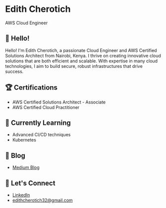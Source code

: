 # Edith Cherotich

AWS Cloud Engineer 

## 👋 Hello!

Hello! I'm Edith Cherotich, a passionate Cloud Engineer and AWS Certified Solutions Architect from Nairobi, Kenya. I thrive on creating innovative cloud solutions that are both efficient and scalable. With expertise in many cloud technologies, I aim to build secure, robust infrastructures that drive success.

## 🏆 Certifications

- AWS Certified Solutions Architect - Associate
- AWS Certified Cloud Practitioner

## 🌱 Currently Learning

- Advanced CI/CD techniques
- Kubernetes

## 📝 Blog

- [Medium Blog](https://medium.com/@edithcherotich32)

## 💬 Let's Connect

- [LinkedIn](https://www.linkedin.com/in/edith-cherotich/)
- [edithcherotich32@gmail.com](mailto:edithcherotich32@gmail.com)

